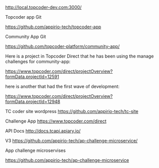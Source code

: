 http://local.topcoder-dev.com:3000/

Topcoder app Git 

https://github.com/appirio-tech/topcoder-app

Community App Git 

https://github.com/topcoder-platform/community-app/


Here is a project in Topcoder Direct that he has been using the manage challenges for community-app:

https://www.topcoder.com/direct/projectOverview?formData.projectId=12591


here is another that had the first wave of development:  

https://www.topcoder.com/direct/projectOverview?formData.projectId=12948


TC coder site wordpress 
https://github.com/appirio-tech/tc-site


Challenge App
https://www.topcoder.com/direct

API Docs 
http://docs.tcapi.apiary.io/

V3
https://github.com/appirio-tech/ap-challenge-microservice/

App challenge microservises 

https://github.com/appirio-tech/ap-challenge-microservice


